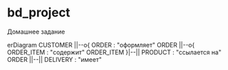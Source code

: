 # bd_project
Домашнее задание

erDiagram
    CUSTOMER ||--o{ ORDER : "оформляет"
    ORDER ||--o{ ORDER_ITEM : "содержит"
    ORDER_ITEM }|--|| PRODUCT : "ссылается на"
    ORDER ||--|| DELIVERY : "имеет"

